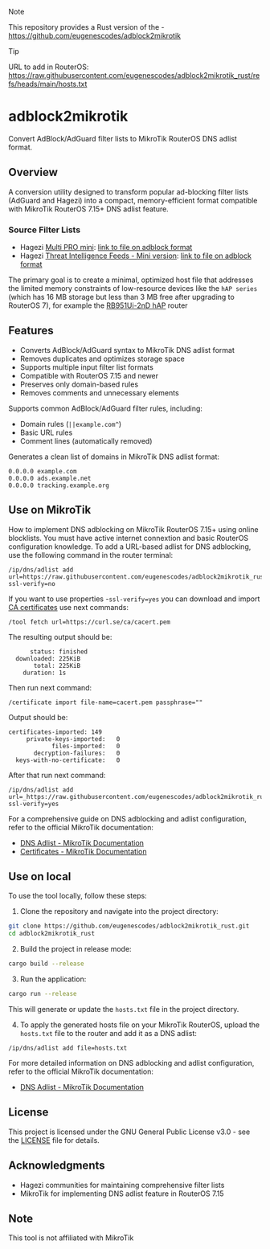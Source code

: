 > [!NOTE]
> This repository provides a Rust version of the - https://github.com/eugenescodes/adblock2mikrotik

> [!TIP]
> URL to add in RouterOS: https://raw.githubusercontent.com/eugenescodes/adblock2mikrotik_rust/refs/heads/main/hosts.txt

# adblock2mikrotik

Convert AdBlock/AdGuard filter lists to MikroTik RouterOS DNS adlist format.

## Overview

A conversion utility designed to transform popular ad-blocking filter lists (AdGuard and Hagezi) into a compact, memory-efficient format compatible with MikroTik RouterOS 7.15+ DNS adlist feature.

### Source Filter Lists

- Hagezi [Multi PRO mini](https://github.com/hagezi/dns-blocklists?tab=readme-ov-file#ledger-multi-pro-mini-recommended-for-browsermobile-adblockers-): [link to file on adblock format](https://raw.githubusercontent.com/hagezi/dns-blocklists/main/adblock/pro.mini.txt)
- Hagezi [Threat Intelligence Feeds - Mini version](https://github.com/hagezi/dns-blocklists?tab=readme-ov-file#closed_lock_with_key-threat-intelligence-feeds---mini-version-): [link to file on adblock format](https://raw.githubusercontent.com/hagezi/dns-blocklists/main/adblock/tif.mini.txt)

The primary goal is to create a minimal, optimized host file that addresses the limited memory constraints of low-resource devices like the ```hAP series``` (which has 16 MB storage but less than 3 MB free after upgrading to RouterOS 7), for example the [RB951Ui-2nD hAP](https://mikrotik.com/product/RB951Ui-2nD) router

## Features

- Converts AdBlock/AdGuard syntax to MikroTik DNS adlist format
- Removes duplicates and optimizes storage space
- Supports multiple input filter list formats
- Compatible with RouterOS 7.15 and newer
- Preserves only domain-based rules
- Removes comments and unnecessary elements

Supports common AdBlock/AdGuard filter rules, including:

- Domain rules (`||example.com^`)
- Basic URL rules
- Comment lines (automatically removed)

Generates a clean list of domains in MikroTik DNS adlist format:

```text
0.0.0.0 example.com
0.0.0.0 ads.example.net
0.0.0.0 tracking.example.org
```

## Use on MikroTik

How to implement DNS adblocking on MikroTik RouterOS 7.15+ using online blocklists. You must have active internet connextion and basic RouterOS configuration knowledge.
To add a URL-based adlist for DNS adblocking, use the following command in the router terminal:

```routeros
/ip/dns/adlist add url=https://raw.githubusercontent.com/eugenescodes/adblock2mikrotik_rust/refs/heads/main/hosts.txt ssl-verify=no
```

If you want to use properties -`ssl-verify=yes` you can download and import [CA certificates](https://curl.se/docs/caextract.html) use next commands:

```routeros
/tool fetch url=https://curl.se/ca/cacert.pem
```

The resulting output should be:

```routeros
      status: finished
  downloaded: 225KiB  
       total: 225KiB  
    duration: 1s 
```

Then run next command:

```routeros
/certificate import file-name=cacert.pem passphrase=""                                                  
```

Output should be:

```routeros
certificates-imported: 149
     private-keys-imported:   0
            files-imported:   0
       decryption-failures:   0
  keys-with-no-certificate:   0
```

After that run next command:

```routeros
/ip/dns/adlist add url=_https://raw.githubusercontent.com/eugenescodes/adblock2mikrotik_rust/refs/heads/main/hosts.txt ssl-verify=yes
```

For a comprehensive guide on DNS adblocking and adlist configuration, refer to the official MikroTik documentation:

- [DNS Adlist - MikroTik Documentation](https://help.mikrotik.com/docs/spaces/ROS/pages/37748767/DNS#DNS-Adlist)
- [Certificates - MikroTik Documentation](https://help.mikrotik.com/docs/spaces/ROS/pages/2555969/Certificates)

## Use on local

To use the tool locally, follow these steps:

1. Clone the repository and navigate into the project directory:

```bash
git clone https://github.com/eugenescodes/adblock2mikrotik_rust.git
cd adblock2mikrotik_rust
```

2. Build the project in release mode:

```bash
cargo build --release
```

3. Run the application:

```bash
cargo run --release
```

This will generate or update the `hosts.txt` file in the project directory.

4. To apply the generated hosts file on your MikroTik RouterOS, upload the `hosts.txt` file to the router and add it as a DNS adlist:

```routeros
/ip/dns/adlist add file=hosts.txt
```

For more detailed information on DNS adblocking and adlist configuration, refer to the official MikroTik documentation:

- [DNS Adlist - MikroTik Documentation](https://help.mikrotik.com/docs/spaces/ROS/pages/37748767/DNS#DNS-Adlist)

## License

This project is licensed under the GNU General Public License v3.0 - see the [LICENSE](LICENSE) file for details.

## Acknowledgments

- Hagezi communities for maintaining comprehensive filter lists
- MikroTik for implementing DNS adlist feature in RouterOS 7.15

## Note

This tool is not affiliated with MikroTik
